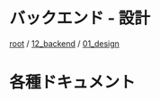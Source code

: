 # バックエンド - 設計

[root](./../../../README.md) 
/ [12_backend](./../README.md) 
/ [01_design](./README.md)

# 各種ドキュメント
